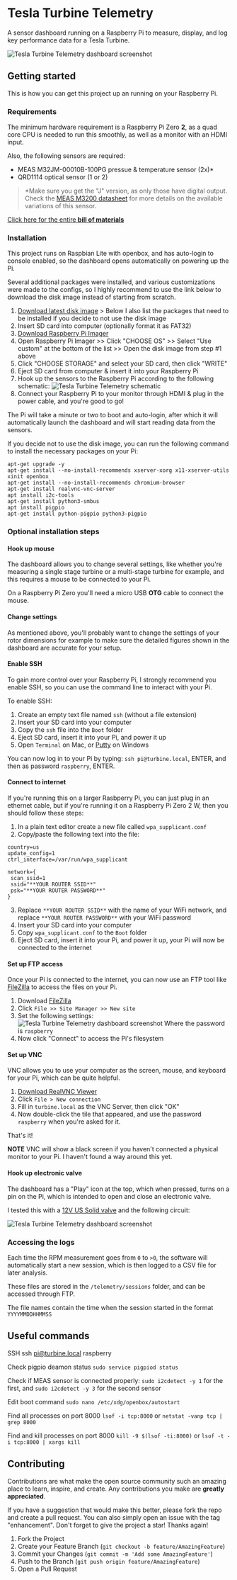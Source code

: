 # Tesla Turbine Telemetry

A sensor dashboard running on a Raspberry Pi to measure, display, and log key performance data for a Tesla Turbine.

![Tesla Turbine Telemetry dashboard screenshot](https://waveguide.blog/static/github/telemetry-dashboard-screenshot.png)


## Getting started

This is how you can get this project up an running on your Raspberry Pi.


### Requirements

The minimum hardware requirement is a Raspberry Pi Zero **2**, as a quad core CPU is needed to run this smoothly, as well as a monitor with an HDMI input.

Also, the following sensors are required:

- MEAS M32JM-00010B-100PG pressue & temperature sensor (2x)*
- QRD1114 optical sensor (1 or 2)

> *Make sure you get the "J" version, as only those have digital output. Check the [MEAS M3200 datasheet](https://eu.mouser.com/datasheet/2/418/8/ENG_DS_M3200_A19-1958281.pdf) for more details on the available variations of this sensor.

[Click here for the entire **bill of materials**](https://waveguide.blog/telemetry-bom)


### Installation

This project runs on Raspbian Lite with openbox, and has auto-login to console enabled, so the dashboard opens automatically on powering up the Pi.

Several additional packages were installed, and various customizations were made to the configs, so I highly recommend to use the link below to download the disk image instead of starting from scratch.

1. [Download latest disk image](https://waveguide.blog/telemetry-disk-image) > Below I also list the packages that need to be installed if you decide to not use the disk image
2. Insert SD card into computer (optionally format it as FAT32)
3. [Download Raspberry Pi Imager](https://www.raspberrypi.com/software/)
4. Open Raspberry Pi Imager >> Click "CHOOSE OS" >> Select "Use custom" at the bottom of the list >> Open the disk image from step #1 above
5. Click "CHOOSE STORAGE" and select your SD card, then click "WRITE"
6. Eject SD card from computer & insert it into your Raspberry Pi
7. Hook up the sensors to the Raspberry Pi according to the following schematic:
![Tesla Turbine Telemetry schematic](https://waveguide.blog/static/github/pinout-and-schematics.png)
1. Connect your Raspberry Pi to your monitor through HDMI & plug in the power cable, and you're good to go!

The Pi will take a minute or two to boot and auto-login, after which it will automatically launch the dashboard and will start reading data from the sensors.

If you decide not to use the disk image, you can run the following command to install the necessary packages on your Pi:

```
apt-get upgrade -y
apt-get install --no-install-recommends xserver-xorg x11-xserver-utils xinit openbox
apt-get install --no-install-recommends chromium-browser
apt-get install realvnc-vnc-server
apt install i2c-tools
apt-get install python3-smbus
apt install pigpio
apt-get install python-pigpio python3-pigpio
```


### Optional installation steps

#### Hook up mouse
The dashboard allows you to change several settings, like whether you're measuring a single stage turbine or a multi-stage turbine for example, and this requires a mouse to be connected to your Pi.

On a Raspberry Pi Zero you'll need a micro USB **OTG** cable to connect the mouse.

#### Change settings
As mentioned above, you'll probably want to change the settings of your rotor dimensions for example to make sure the detailed figures shown in the dashboard are accurate for your setup.

#### Enable SSH
To gain more control over your Raspberry Pi, I strongly recommend you enable SSH, so you can use the command line to interact with your Pi.

To enable SSH:
1. Create an empty text file named `ssh` (without a file extension)
2. Insert your SD card into your computer
3. Copy the `ssh` file into the `Boot` folder
4. Eject SD card, insert it into your Pi, and power it up
5. Open `Terminal` on Mac, or [Putty](https://www.putty.org/) on Windows

You can now log in to your Pi by typing:
`ssh pi@turbine.local`, ENTER, and then as password `raspberry`, ENTER.

#### Connect to internet
If you're running this on a larger Rasbperry Pi, you can just plug in an ethernet cable, but if you're running it on a Raspberry Pi Zero 2 W, then you should follow these steps:

1. In a plain text editor create a new file called `wpa_supplicant.conf`
2. Copy/paste the following text into the file:
```
country=us
update_config=1
ctrl_interface=/var/run/wpa_supplicant

network={
 scan_ssid=1
 ssid="**YOUR ROUTER SSID**"
 psk="**YOUR ROUTER PASSWORD**"
}
```
3. Replace `**YOUR ROUTER SSID**` with the name of your WiFi network, and replace `**YOUR ROUTER PASSWORD**` with your WiFi password
4. Insert your SD card into your computer
5. Copy `wpa_supplicant.conf` to the `Boot` folder
6. Eject SD card, insert it into your Pi, and power it up, your Pi will now be connected to the internet

#### Set up FTP access
Once your Pi is connected to the internet, you can now use an FTP tool like [FileZilla](https://filezilla-project.org/) to access the files on your Pi.

1. Download [FileZilla](https://filezilla-project.org/)
2. Click `File >> Site Manager >> New site`
3. Set the following settings:
![Tesla Turbine Telemetry dashboard screenshot](https://waveguide.blog/static/github/filezilla.png) Where the password is `raspberry`
4. Now click "Connect" to access the Pi's filesystem

#### Set up VNC
VNC allows you to use your computer as the screen, mouse, and keyboard for your Pi, which can be quite helpful.

1. [Download RealVNC Viewer](https://www.realvnc.com/en/connect/download/viewer/)
2. Click `File > New connection`
3. Fill in `turbine.local` as the VNC Server, then click "OK"
4. Now double-click the tile that appeared, and use the password `raspberry` when you're asked for it.

That's it!

**NOTE** VNC will show a black screen if you haven't connected a physical monitor to your Pi. I haven't found a way around this yet.

#### Hook up electronic valve
The dashboard has a "Play" icon at the top, which when pressed, turns on a pin on the Pi, which is intended to open and close an electronic valve.

I tested this with a [12V US Solid valve](https://www.amazon.nl/U-S-Solid-magneetventiel-aangestuurd-solenoid/dp/B01NBUFFEG?th=1) and the following circuit:

![Tesla Turbine Telemetry dashboard screenshot](https://waveguide.blog/static/github/valve-circuit.jpeg)

### Accessing the logs

Each time the RPM measurement goes from `0` to `>0`, the software will automatically start a new session, which is then logged to a CSV file for later analysis.

These files are stored in the `/telemetry/sessions` folder, and can be accessed through FTP.

The file names contain the time when the session started in the format `YYYYMMDDHHMMSS`


## Useful commands
SSH
ssh pi@turbine.local
raspberry

Check pigpio deamon status
`sudo service pigpiod status`

Check if MEAS sensor is connected properly:
`sudo i2cdetect -y 1` for the first, and `sudo i2cdetect -y 3` for the second sensor

Edit boot command
`sudo nano /etc/xdg/openbox/autostart`

Find all processes on port 8000
`lsof -i tcp:8000` or `netstat -vanp tcp | grep 8000`

Find and kill processes on port 8000
`kill -9 $(lsof -ti:8000)` or `lsof -t -i tcp:8000 | xargs kill`

## Contributing

Contributions are what make the open source community such an amazing place to learn, inspire, and create. Any contributions you make are **greatly appreciated**.

If you have a suggestion that would make this better, please fork the repo and create a pull request. You can also simply open an issue with the tag "enhancement".
Don't forget to give the project a star! Thanks again!

1. Fork the Project
2. Create your Feature Branch (`git checkout -b feature/AmazingFeature`)
3. Commit your Changes (`git commit -m 'Add some AmazingFeature'`)
4. Push to the Branch (`git push origin feature/AmazingFeature`)
5. Open a Pull Request